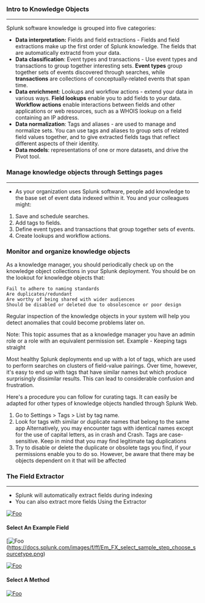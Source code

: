 ### Intro to Knowledge Objects
----
Splunk software knowledge is grouped into five categories:

* **Data interpretation:** Fields and field extractions - Fields and field extractions make up the first order of Splunk knowledge. The fields that are automatically extractd from your data.
* **Data classification**: Event types and transactions - Use event types and transactions to group together interesting sets. **Event types** group together sets of events discovered through searches, while **transactions** are collections of conceptually-related events that span time.
* **Data enrichment**: Lookups and workflow actions - extend your data in various ways. **Field lookups** enable you to add fields to your data. **Workflow actions** enable interactions between fields and other applications or web resources, such as a WHOIS lookup on a field containing an IP address.
* **Data normalization**: Tags and aliases - are used to manage and normalize sets. You can use tags and aliases to group sets of related field values together, and to give extracted fields tags that reflect different aspects of their identity.
* **Data models**: representations of one or more datasets, and drive the Pivot tool. 

### Manage knowledge objects through Settings pages
----
* As your organization uses Splunk software, people add knowledge to the base set of event data indexed within it. You and your colleagues might:

1. Save and schedule searches.
2. Add tags to fields.
3. Define event types and transactions that group together sets of events.
4. Create lookups and workflow actions. 
    
### Monitor and organize knowledge objects

As a knowledge manager, you should periodically check up on the knowledge object collections in your Splunk deployment. You should be on the lookout for knowledge objects that:

    Fail to adhere to naming standards
    Are duplicates/redundant
    Are worthy of being shared with wider audiences
    Should be disabled or deleted due to obsolescence or poor design

Regular inspection of the knowledge objects in your system will help you detect anomalies that could become problems later on.

Note: This topic assumes that as a knowledge manager you have an admin role or a role with an equivalent permission set.
Example - Keeping tags straight

Most healthy Splunk deployments end up with a lot of tags, which are used to perform searches on clusters of field-value pairings. Over time, however, it's easy to end up with tags that have similar names but which produce surprisingly dissimilar results. This can lead to considerable confusion and frustration.

Here's a procedure you can follow for curating tags. It can easily be adapted for other types of knowledge objects handled through Splunk Web.

1. Go to Settings > Tags > List by tag name.
2. Look for tags with similar or duplicate names that belong to the same app  Alternatively, you may encounter tags with identical names except for the use of capital letters, as in crash and Crash. Tags are case-sensitive. Keep in mind that you may find legitimate tag duplications 
3. Try to disable or delete the duplicate or obsolete tags you find, if your permissions enable you to do so. However, be aware that there may be objects dependent on it that will be affected

### The Field Extractor
----
* Splunk will automatically extract fields during indexing
* You can also extract more fields Using the Extractor

    
[![Foo](https://docs.splunk.com/images/5/5d/Em_FX_steps_diagram.png)](https://docs.splunk.com/images/5/5d/Em_FX_steps_diagram.png)

#### Select An Example Field
[![Foo](https://docs.splunk.com/images/f/ff/Em_FX_select_sample_step_choose_sourcetype.png)(https://docs.splunk.com/images/f/ff/Em_FX_select_sample_step_choose_sourcetype.png)

[![Foo](https://docs.splunk.com/images/5/5d/Em_FX_steps_diagram.png)](https://docs.splunk.com/images/5/5d/Em_FX_steps_diagram.png)

#### Select A Method
[![Foo](https://docs.splunk.com/images/thumb/1/14/Em_FX_select_method_step.png/720px-Em_FX_select_method_step.png)](https://docs.splunk.com/images/thumb/1/14/Em_FX_select_method_step.png/720px-Em_FX_select_method_step.png)

